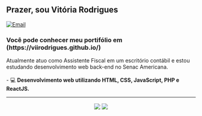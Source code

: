 <h2>Prazer, sou Vitória Rodrigues </h2>

[![Email](https://img.shields.io/badge/-Outlook-blue?style=flat&logo=Mail&logoColor=white)](mailto:vitoriarod.rod@gmail.com)
<h3>Você pode conhecer meu portifólio em (https://viirodrigues.github.io/)</h3>
Atualmente atuo como Assistente Fiscal em um escritório contábil e estou estudando desenvolvimento web back-end no Senac Americana.
<br><br>
- 💻 <b>Desenvolvimento web utilizando HTML, CSS, JavaScript, PHP e ReactJS.</b>


<hr>
<p align="center"> 
  <img align="center" src="https://github-readme-stats.vercel.app/api?username=viirodrigues&show_icons=true&layout=compact" />

  <img align="center" src="https://github-readme-stats.vercel.app/api/top-langs/?username=viirodrigues&show_icons=true&layout=compact" />
</p>
